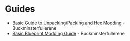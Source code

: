 # Guides
* [Basic Guide to Unpacking/Packing and Hex Modding](https://www.youtube.com/watch?v=3L0pNiwRoPg) - Buckminsterfullerene
* [Basic Blueprint Modding Guide](https://youtu.be/MvVLacyToX0) - Buckminsterfullerene
